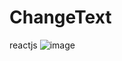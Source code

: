 # ChangeText
reactjs
![image](https://user-images.githubusercontent.com/63847215/125399331-a117cf80-e3da-11eb-807e-eec5091afed8.png)
